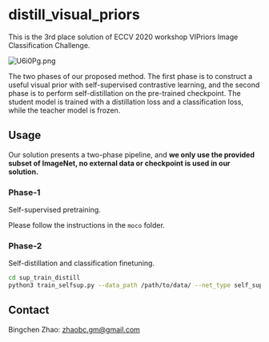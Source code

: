# distill_visual_priors

This is the 3rd place solution of ECCV 2020 workshop VIPriors Image Classification Challenge.

![U6i0Pg.png](https://s1.ax1x.com/2020/07/17/U6i0Pg.png)

The two phases of our proposed method. The first phase is to construct a useful visual prior with self-supervised contrastive learning, and the second phase is to perform self-distillation on the pre-trained checkpoint. The student model is trained with a distillation loss and a classification loss, while the teacher model is frozen.	


## Usage

Our solution presents a two-phase pipeline, and **we only use the provided subset of ImageNet, no external data or checkpoint is used in our solution.**

### Phase-1

Self-supervised pretraining.

Please follow the instructions in the `moco` folder.

### Phase-2

Self-distillation and classification finetuning.

```bash
cd sup_train_distill
python3 train_selfsup.py --data_path /path/to/data/ --net_type self_sup_r50 --input-res 448 --pretrained /path/to/unsupervise_pretrained_checkpoint --save_path /path/to/save --batch_size 256 --autoaug --label_smooth
```

## Contact

Bingchen Zhao: zhaobc.gm@gmail.com

